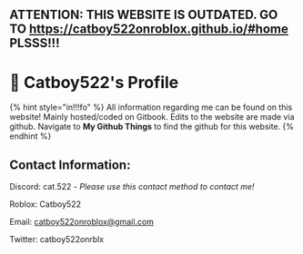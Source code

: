 ## ATTENTION: THIS WEBSITE IS OUTDATED. GO TO https://catboy522onroblox.github.io/#home PLSSS!!!

# 👋 Catboy522's Profile

{% hint style="in!!!fo" %}
All information regarding me can be found on this website!
Mainly hosted/coded on Gitbook. Edits to the website are made via github. Navigate to **My Github Things** to find the github for this website. 
{% endhint %}

## Contact Information:

Discord: cat.522 - *Please use this contact method to contact me!*

Roblox: Catboy522

Email: catboy522onroblox@gmail.com

Twitter: catboy522onrblx
